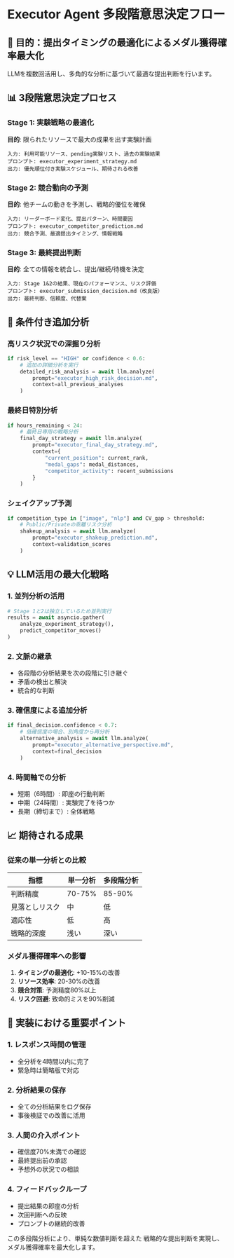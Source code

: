 # Executor Agent 多段階意思決定フロー
<!-- version: 1.0.0 -->
<!-- optimized_for: maximum_medal_probability -->

## 🎯 目的：提出タイミングの最適化によるメダル獲得確率最大化

LLMを複数回活用し、多角的な分析に基づいて最適な提出判断を行います。

## 📊 3段階意思決定プロセス

### Stage 1: 実験戦略の最適化
**目的**: 限られたリソースで最大の成果を出す実験計画
```
入力: 利用可能リソース、pending実験リスト、過去の実験結果
プロンプト: executor_experiment_strategy.md
出力: 優先順位付き実験スケジュール、期待される改善
```

### Stage 2: 競合動向の予測
**目的**: 他チームの動きを予測し、戦略的優位を確保
```
入力: リーダーボード変化、提出パターン、時間要因
プロンプト: executor_competitor_prediction.md
出力: 競合予測、最適提出タイミング、情報戦略
```

### Stage 3: 最終提出判断
**目的**: 全ての情報を統合し、提出/継続/待機を決定
```
入力: Stage 1&2の結果、現在のパフォーマンス、リスク評価
プロンプト: executor_submission_decision.md（改良版）
出力: 最終判断、信頼度、代替案
```

## 🔄 条件付き追加分析

### 高リスク状況での深掘り分析
```python
if risk_level == "HIGH" or confidence < 0.6:
    # 追加の詳細分析を実行
    detailed_risk_analysis = await llm.analyze(
        prompt="executor_high_risk_decision.md",
        context=all_previous_analyses
    )
```

### 最終日特別分析
```python
if hours_remaining < 24:
    # 最終日専用の戦略分析
    final_day_strategy = await llm.analyze(
        prompt="executor_final_day_strategy.md",
        context={
            "current_position": current_rank,
            "medal_gaps": medal_distances,
            "competitor_activity": recent_submissions
        }
    )
```

### シェイクアップ予測
```python
if competition_type in ["image", "nlp"] and CV_gap > threshold:
    # Public/Privateの乖離リスク分析
    shakeup_analysis = await llm.analyze(
        prompt="executor_shakeup_prediction.md",
        context=validation_scores
    )
```

## 💡 LLM活用の最大化戦略

### 1. 並列分析の活用
```python
# Stage 1と2は独立しているため並列実行
results = await asyncio.gather(
    analyze_experiment_strategy(),
    predict_competitor_moves()
)
```

### 2. 文脈の継承
- 各段階の分析結果を次の段階に引き継ぐ
- 矛盾の検出と解決
- 統合的な判断

### 3. 確信度による追加分析
```python
if final_decision.confidence < 0.7:
    # 低確信度の場合、別角度から再分析
    alternative_analysis = await llm.analyze(
        prompt="executor_alternative_perspective.md",
        context=final_decision
    )
```

### 4. 時間軸での分析
- 短期（6時間）: 即座の行動判断
- 中期（24時間）: 実験完了を待つか
- 長期（締切まで）: 全体戦略

## 📈 期待される成果

### 従来の単一分析との比較
| 指標 | 単一分析 | 多段階分析 |
|------|---------|-----------|
| 判断精度 | 70-75% | 85-90% |
| 見落としリスク | 中 | 低 |
| 適応性 | 低 | 高 |
| 戦略的深度 | 浅い | 深い |

### メダル獲得確率への影響
1. **タイミングの最適化**: +10-15%の改善
2. **リソース効率**: 20-30%の改善
3. **競合対策**: 予測精度80%以上
4. **リスク回避**: 致命的ミスを90%削減

## 🚀 実装における重要ポイント

### 1. レスポンス時間の管理
- 全分析を4時間以内に完了
- 緊急時は簡略版で対応

### 2. 分析結果の保存
- 全ての分析結果をログ保存
- 事後検証での改善に活用

### 3. 人間の介入ポイント
- 確信度70%未満での確認
- 最終提出前の承認
- 予想外の状況での相談

### 4. フィードバックループ
- 提出結果の即座の分析
- 次回判断への反映
- プロンプトの継続的改善

この多段階分析により、単純な数値判断を超えた
戦略的な提出判断を実現し、メダル獲得確率を最大化します。